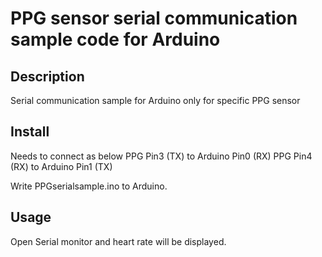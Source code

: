 PPG sensor serial communication sample code for Arduino
====

## Description

Serial communication sample for Arduino only for specific PPG sensor

## Install
Needs to connect as below
 PPG Pin3 (TX) to Arduino Pin0 (RX)
 PPG Pin4 (RX) to Arduino Pin1 (TX)           

Write PPGserialsample.ino to Arduino.

## Usage
Open Serial monitor and heart rate will be displayed.
